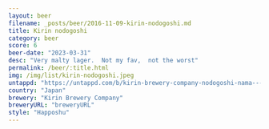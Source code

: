 ```yaml
---
layout: beer
filename: _posts/beer/2016-11-09-kirin-nodogoshi.md
title: Kirin nodogoshi
category: beer
score: 6
beer-date: "2023-03-31"
desc: "Very malty lager.  Not my fav,  not the worst"
permalink: /beer/:title.html
img: /img/list/kirin-nodogoshi.jpeg
untappd: "https://untappd.com/b/kirin-brewery-company-nodogoshi-nama---/7964"
country: "Japan"
brewery: "Kirin Brewery Company"
breweryURL: "breweryURL"
style: "Happoshu"
---
```

